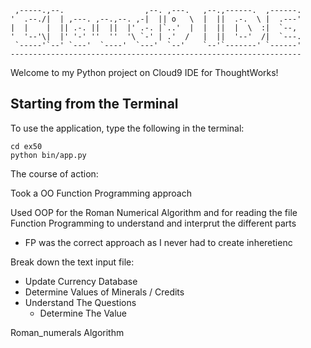
     ,-----.,--.                  ,--. ,---.   ,--.,------.  ,------.
    '  .--./|  | ,---. ,--.,--. ,-|  || o   \  |  ||  .-.  \ |  .---'
    |  |    |  || .-. ||  ||  |' .-. |`..'  |  |  ||  |  \  :|  `--, 
    '  '--'\|  |' '-' ''  ''  '\ `-' | .'  /   |  ||  '--'  /|  `---.
     `-----'`--' `---'  `----'  `---'  `--'    `--'`-------' `------'
    ----------------------------------------------------------------- 


Welcome to my Python project on Cloud9 IDE for ThoughtWorks!

## Starting from the Terminal

To use the application, type the following in the terminal:

```
cd ex50
python bin/app.py
```

The course of action:

Took a OO Function Programming approach

Used OOP for the Roman Numerical Algorithm and for reading the file
Function Programming to understand and interprut the different parts
 - FP was the correct approach as I never had to create inheretienc

Break down the text input file:
 - Update Currency Database
 - Determine Values of Minerals / Credits
 - Understand The Questions
    - Determine The Value

Roman_numerals Algorithm
